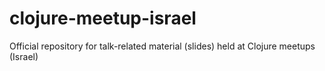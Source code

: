 clojure-meetup-israel
=====================

Official repository for talk-related material (slides) held at Clojure meetups (Israel)